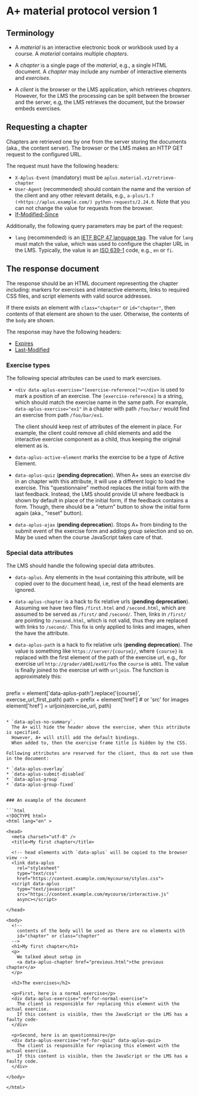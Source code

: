# A+ material protocol version 1

## Terminology

* A _material_ is an interactive electronic book or workbook used by a course.
  A _material_ contains multiple _chapters_.

* A _chapter_ is a single page of the _material_, e.g., a single HTML document.
  A _chapter_ may include any number of interactive elements and _exercises_.

* A _client_ is the browser or the LMS application, which retrieves _chapters_.
  However, for the LMS the processing can be split between the browser and the server, e.g, the LMS retrieves the document, but the browser embeds exercises.

## Requesting a chapter

Chapters are retrieved one by one from the server storing the documents (aka., the content server).
The browser or the LMS makes an HTTP GET request to the configured URL.

The request must have the following headers:

* `X-Aplus-Event` (mandatory) must be `aplus.material.v1/retrieve-chapter`
* `User-Agent` (recommended) should contain the name and the version of the client and any other relevant details, e.g., `a-plus/1.7 (+https://aplus.example.com/) python-requests/2.24.0`.
  Note that you can not change the value for requests from the browser.
* [If-Modified-Since](https://developer.mozilla.org/en-US/docs/Web/HTTP/Headers/If-Modified-Since)

Additionally, the following query parameters may be part of the request:

* `lang` (recommended)
  is an [IETF BCP 47 language tag](https://en.wikipedia.org/wiki/IETF_language_tag).
  The value for `lang` must match the value, which was used to configure the chapter URL in the LMS.
  Typically, the value is an [ISO 639-1](https://en.wikipedia.org/wiki/ISO_639-1) code, e.g., `en` or `fi`.


## The response document

The response should be an HTML document representing the chapter including:
markers for exercises and interactive elements, links to required CSS files, and script elements with valid source addresses.

If there exists an element with `class="chapter"` or `id="chapter"`, then contents of that element are shown to the user.
Otherwise, the contents of the `body` are shown.

The response may have the following headers:

* [Expires](https://developer.mozilla.org/en-US/docs/Web/HTTP/Headers/Expires)
* [Last-Modified](https://developer.mozilla.org/en-US/docs/Web/HTTP/Headers/Last-Modified)


### Exercise types

The following special attributes can be used to mark exercises.

* `<div data-aplus-exercise="[exercise-reference]"></div>`
  is used to mark a position of an exercise.
  The `[exercise-reference]` is a string, which should match the exercise name in the same path.
  For example, `data-aplus-exercise="ex1"` in a chapter with path `/foo/bar/` would find an exercise from path `/foo/bar/ex1`.

  The client should keep rest of attributes of the element in place.
  For example, the client could remove all child elements and add the interactive exercise component as a child, thus keeping the original element as is.

* `data-aplus-active-element`
  marks the exercise to be a type of Active Element.

* `data-aplus-quiz` (**pending deprecation**).
  When A+ sees an exercise div in an chapter with this attribute, it will use a different logic to load the exercise.
  This "questionnaire" method replaces the initial form with the last feedback.
  Instead, the LMS should provide UI where feedback is shown by default in place of the initial form, if the feedback contains a form.
  Though, there should be a "return" button to show the initial form again (aka., "reset" button).

* `data-aplus-ajax` (**pending deprecation**).
  Stops A+ from binding to the submit event of the exercise form and adding group selection and so on.
  May be used when the course JavaScript takes care of that.


### Special data attributes

The LMS should handle the following special data attributes.

* `data-aplus`.
  Any elements in the `head` containing this attribute, will be copied over to the document head, i.e, rest of the head elements are ignored.

* `data-aplus-chapter`
  is a hack to fix relative urls (**pending deprecation**).
  Assuming we have two files `/first.html` and `/second.html`, which are assumed to be served as `/first/` and `/second/`.
  Then, links in `/first/` are pointing to `/second.html`, which is not valid, thus they are replaced with links to `/second/`.
  This fix is only applied to links and images, when the have the attribute.

* `data-aplus-path`
  is a hack to fix relative urls (**pending deprecation**).
  The value is something like `https://server/{course}/`,
  where `{course}` is replaced with the first element of the path of the exercise url,
  e.g., for exercise url `http://grader/a001/ex01/foo` the `course` is `a001`.
  The value is finally joined to the exercise url with `urljoin`.
  The function is approximately this:

  ```python
prefix = element['data-aplus-path'].replace('{course}', exercse_url_first_path)
path = prefix + element['href'] # or 'src' for images
element['href'] = urljoin(exercise_url, path)
```

* `data-aplus-no-summary`.
  The A+ will hide the header above the exercise, when this attribute is specified.
  However, A+ will still add the default bindings.
  When added to, then the exercise frame title is hidden by the CSS.

Following attributes are reserved for the client, thus do not use them in the document:

* `data-aplus-overlay`
* `data-aplus-submit-disabled`
* `data-aplus-group`
* `data-aplus-group-fixed`


### An example of the document

```html
<!DOCTYPE html>
<html lang="en" >

<head>
  <meta charset="utf-8" />
  <title>My first chapter</title>

  <!-- head elements with `data-aplus` will be copied to the browser view -->
  <link data-aplus
    rel="stylesheet"
    type="text/css"
    href="https://content.example.com/mycourse/styles.css">
  <script data-aplus
    type="text/javascript"
    src="https://content.example.com/mycourse/interactive.js"
    async></script>

</head>

<body>
  <!--
    contents of the body will be used as there are no elements with
    id="chapter" or class="chapter"
  -->
  <h1>My first chapter</h1>
  <p>
    We talked about setup in
    <a data-aplus-chapter href="previous.html">the previous chapter</a>
  </p>

  <h2>The exercises</h2>

  <p>First, here is a normal exercise</p>
  <div data-aplus-exercise="ref-for-normal-exercise">
    The client is responsible for replacing this element with the actual exercise.
    If this content is visible, then the JavaScript or the LMS has a faulty code-
  </div>

  <p>Second, here is an questionnaire</p>
  <div data-aplus-exercise="ref-for-quiz" data-aplus-quiz>
    The client is responsible for replacing this element with the actual exercise.
    If this content is visible, then the JavaScript or the LMS has a faulty code.
  </div>

</body>

</html>
```
